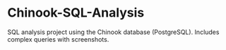 # Chinook-SQL-Analysis
SQL analysis project using the Chinook database (PostgreSQL). Includes complex queries with screenshots.
